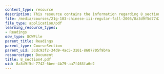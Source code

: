 ```yaml
---
content_type: resource
description: This resource contains the information regarding 8_section4.
file: /media/courses/21g-103-chinese-iii-regular-fall-2005/8a3d9f5d77426bee4b79aa7f463fa6e2_MIT21G_103F05_8_4.pdf
file_type: application/pdf
learning_resource_types:
- Readings
ocw_type: OCWFile
parent_title: Readings
parent_type: CourseSection
parent_uid: 3cdc93f2-34d9-4ac5-3101-8607705f9b4a
resourcetype: Document
title: 8_section4.pdf
uid: 8a3d9f5d-7742-6bee-4b79-aa7f463fa6e2
---
```

